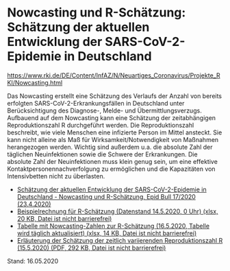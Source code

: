 # Nowcasting und R-Schätzung: Schätzung der aktuellen Entwicklung der SARS-CoV-2-Epidemie in Deutschland

https://www.rki.de/DE/Content/InfAZ/N/Neuartiges_Coronavirus/Projekte_RKI/Nowcasting.html

Das Nowcasting erstellt eine Schätzung des Verlaufs der Anzahl von bereits erfolgten SARS-CoV-2-Erkrankungsfällen in Deutschland unter Berücksichtigung des Diagnose-, Melde- und Übermittlungsverzugs. Aufbauend auf dem Nowcasting kann eine Schätzung der zeitabhängigen Reproduktionszahl R durchgeführt werden. Die Reproduktionszahl beschreibt, wie viele Menschen eine infizierte Person im Mittel ansteckt. Sie kann nicht alleine als Maß für Wirksamkeit/Notwendigkeit von Maßnahmen herangezogen werden. Wichtig sind außerdem u.a. die absolute Zahl der täglichen Neuinfektionen sowie die Schwere der Erkrankungen. Die absolute Zahl der Neuinfektionen muss klein genug sein, um eine effektive Kontaktpersonennachverfolgung zu ermöglichen und die Kapazitäten von Intensivbetten nicht zu überlasten.

- [Schätzung der aktuellen Entwicklung der SARS-CoV-2-Epidemie in Deutschland - Nowcasting und R-Schätzung, Epid Bull 17/2020 (23.4.2020)](https://www.rki.de/DE/Content/Infekt/EpidBull/Archiv/2020/17/Art_02.html)
- [Beispielrechnung für R-Schätzung (Datenstand 14.5.2020, 0 Uhr) (xlsx, 20 KB, Datei ist nicht barrierefrei)](https://www.rki.de/DE/Content/InfAZ/N/Neuartiges_Coronavirus/Projekte_RKI/R-Beispielrechnung.xlsx?__blob=publicationFile)
- [Tabelle mit Nowcasting-Zahlen zur R-Schätzung (16.5.2020, Tabelle wird täglich aktualisiert) (xlsx, 14 KB, Datei ist nicht barrierefrei)](https://www.rki.de/DE/Content/InfAZ/N/Neuartiges_Coronavirus/Projekte_RKI/Nowcasting_Zahlen.xlsx?__blob=publicationFile)
- [Erläuterung der Schätzung der zeitlich variierenden Reproduktionszahl R (15.5.2020) (PDF, 292 KB, Datei ist nicht barrierefrei)](https://www.rki.de/DE/Content/InfAZ/N/Neuartiges_Coronavirus/Projekte_RKI/R-Wert-Erlaeuterung.pdf?__blob=publicationFile)

Stand: 16.05.2020